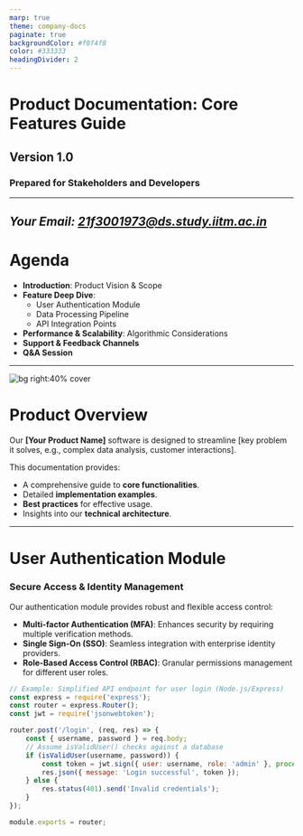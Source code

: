 ```yaml
---
marp: true
theme: company-docs
paginate: true
backgroundColor: #f0f4f8
color: #333333
headingDivider: 2
---
```


<!-- _class: title-slide -->
# Product Documentation: Core Features Guide

## Version 1.0

### Prepared for Stakeholders and Developers

---
*Your Email: [21f3001973@ds.study.iitm.ac.in](mailto:21f3001973@ds.study.iitm.ac.in)*
---

<!-- _class: default-slide -->
# Agenda

*   **Introduction**: Product Vision & Scope
*   **Feature Deep Dive**:
    *   User Authentication Module
    *   Data Processing Pipeline
    *   API Integration Points
*   **Performance & Scalability**: Algorithmic Considerations
*   **Support & Feedback Channels**
*   **Q&A Session**

---

<!-- _class: image-slide -->
![bg right:40% cover](images/product_overview.png)

# Product Overview

Our **[Your Product Name]** software is designed to streamline [key problem it solves, e.g., complex data analysis, customer interactions].

This documentation provides:
*   A comprehensive guide to **core functionalities**.
*   Detailed **implementation examples**.
*   **Best practices** for effective usage.
*   Insights into our **technical architecture**.

---

<!-- _class: default-slide -->
# User Authentication Module

### Secure Access & Identity Management

Our authentication module provides robust and flexible access control:

*   **Multi-factor Authentication (MFA)**: Enhances security by requiring multiple verification methods.
*   **Single Sign-On (SSO)**: Seamless integration with enterprise identity providers.
*   **Role-Based Access Control (RBAC)**: Granular permissions management for different user roles.

```javascript
// Example: Simplified API endpoint for user login (Node.js/Express)
const express = require('express');
const router = express.Router();
const jwt = require('jsonwebtoken');

router.post('/login', (req, res) => {
    const { username, password } = req.body;
    // Assume isValidUser() checks against a database
    if (isValidUser(username, password)) {
        const token = jwt.sign({ user: username, role: 'admin' }, process.env.JWT_SECRET, { expiresIn: '1h' });
        res.json({ message: 'Login successful', token });
    } else {
        res.status(401).send('Invalid credentials');
    }
});

module.exports = router;
